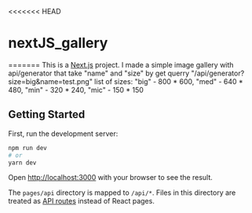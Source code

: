 <<<<<<< HEAD
# nextJS_gallery
=======
This is a [Next.js](https://nextjs.org/) project. I made a simple image gallery with api/generator that take "name" and "size" by get querry "/api/generator?size=big&name=test.png"
list of sizes:
"big" - 800 * 600,  "med" - 640 * 480,  "min" - 320 * 240,  "mic" - 150 * 150

## Getting Started

First, run the development server:

```bash
npm run dev
# or
yarn dev
```

Open [http://localhost:3000](http://localhost:3000) with your browser to see the result.

The `pages/api` directory is mapped to `/api/*`. Files in this directory are treated as [API routes](https://nextjs.org/docs/api-routes/introduction) instead of React pages.
